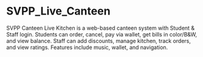 # SVPP_Live_Canteen
SVPP Canteen Live Kitchen is a web-based canteen system with Student &amp; Staff login. Students can order, cancel, pay via wallet, get bills in color/B&amp;W, and view balance. Staff can add discounts, manage kitchen, track orders, and view ratings. Features include music, wallet, and navigation.
